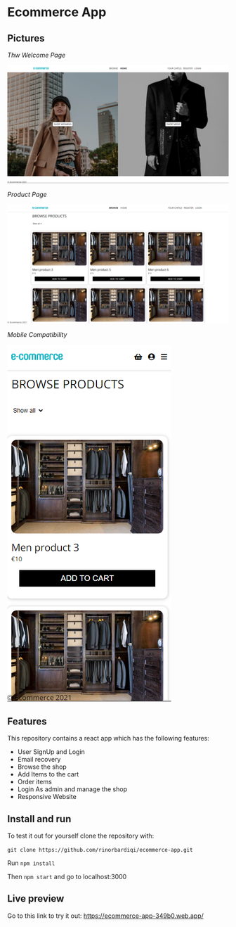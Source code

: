 # Ecommerce App

## Pictures

*Thw Welcome Page*

![HomePage](HomePageSc.png)

*Product Page*

![Browse](BrowseSc.png)

*Mobile Compatibility*

![BrowseMobile](BrowseMobSc.png)

## Features
This repository contains a react app which has the following features:
* User SignUp and Login
* Email recovery
* Browse the shop
* Add Items to the cart
* Order items
* Login As admin and manage the shop
* Responsive Website

## Install and run
To test it out for yourself clone the repository with:

`git clone https://github.com/rinorbardiqi/ecommerce-app.git`

Run `npm install`

Then `npm start` and go to localhost:3000

## Live preview
Go to this link to try it out: https://ecommerce-app-349b0.web.app/
